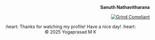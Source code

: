 <div align="right">

<b>Sanuth Nathavitharana</b>

[![Grind Compliant](https://img.shields.io/badge/Grind-Compliant-blue)](https://github.com/The-Grindhouse/guidelines)

</div>

<div align="center">
  :heart: Thanks for watching my profile! Have a nice day! :heart: <br />
  &copy; 2025 Yogaprasad M K
</div>
